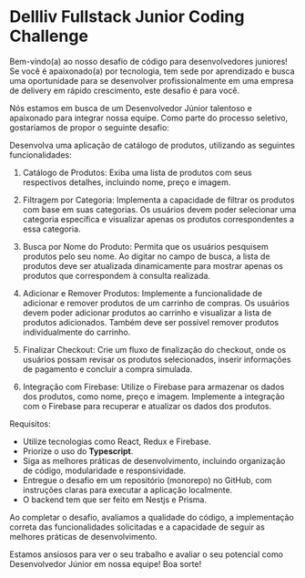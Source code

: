# Dellliv Fullstack Junior Coding Challenge
Bem-vindo(a) ao nosso desafio de código para desenvolvedores juniores! Se você é apaixonado(a) por tecnologia, tem sede por aprendizado e busca uma oportunidade para se desenvolver profissionalmente em uma empresa de delivery em rápido crescimento, este desafio é para você.


Nós estamos em busca de um Desenvolvedor Júnior talentoso e apaixonado para integrar nossa equipe. Como parte do processo seletivo, gostaríamos de propor o seguinte desafio:

Desenvolva uma aplicação de catálogo de produtos, utilizando as seguintes funcionalidades:

1. Catálogo de Produtos: Exiba uma lista de produtos com seus respectivos detalhes, incluindo nome, preço e imagem.

2. Filtragem por Categoria: Implementa a capacidade de filtrar os produtos com base em suas categorias. Os usuários devem poder selecionar uma categoria específica e visualizar apenas os produtos correspondentes a essa categoria.

3. Busca por Nome do Produto: Permita que os usuários pesquisem produtos pelo seu nome. Ao digitar no campo de busca, a lista de produtos deve ser atualizada dinamicamente para mostrar apenas os produtos que correspondem à consulta realizada.

4. Adicionar e Remover Produtos: Implemente a funcionalidade de adicionar e remover produtos de um carrinho de compras. Os usuários devem poder adicionar produtos ao carrinho e visualizar a lista de produtos adicionados. Também deve ser possível remover produtos individualmente do carrinho.

5. Finalizar Checkout: Crie um fluxo de finalização do checkout, onde os usuários possam revisar os produtos selecionados, inserir informações de pagamento e concluir a compra simulada.

6. Integração com Firebase: Utilize o Firebase para armazenar os dados dos produtos, como nome, preço e imagem. Implemente a integração com o Firebase para recuperar e atualizar os dados dos produtos.

Requisitos:
- Utilize tecnologias como React, Redux e Firebase.
- Priorize o uso do **Typescript**.
- Siga as melhores práticas de desenvolvimento, incluindo organização de código, modularidade e responsividade.
- Entregue o desafio em um repositório (monorepo) no GitHub, com instruções claras para executar a aplicação localmente.
- O backend tem que ser feito em Nestjs e Prisma.

Ao completar o desafio, avaliamos a qualidade do código, a implementação correta das funcionalidades solicitadas e a capacidade de seguir as melhores práticas de desenvolvimento.

Estamos ansiosos para ver o seu trabalho e avaliar o seu potencial como Desenvolvedor Júnior em nossa equipe! Boa sorte!
